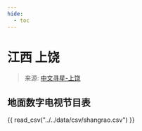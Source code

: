 ```yaml
---
hide:
  - toc
---
```


# 江西 上饶

> 来源: [中文寻星-上饶](http://dtmb.saoing.com/shangrao.htm)

## 地面数字电视节目表

{{ read_csv("../../data/csv/shangrao.csv") }}
